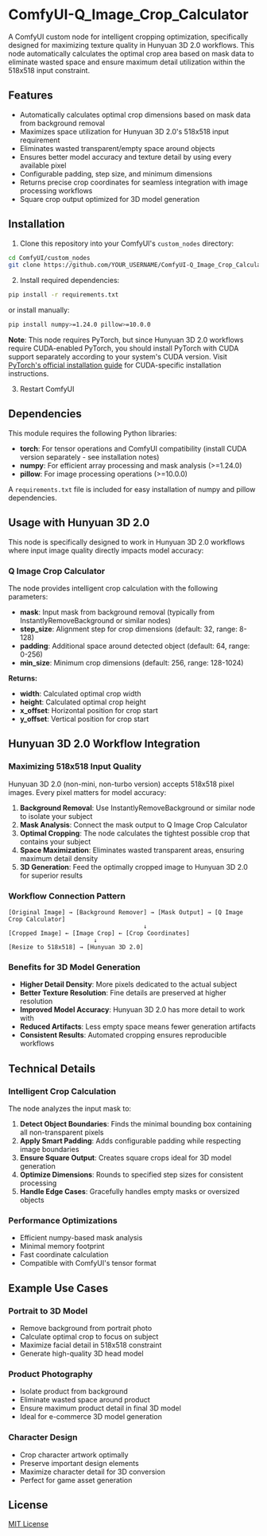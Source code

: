 # ComfyUI-Q_Image_Crop_Calculator

A ComfyUI custom node for intelligent cropping optimization, specifically designed for maximizing texture quality in Hunyuan 3D 2.0 workflows. This node automatically calculates the optimal crop area based on mask data to eliminate wasted space and ensure maximum detail utilization within the 518x518 input constraint.

## Features

- Automatically calculates optimal crop dimensions based on mask data from background removal
- Maximizes space utilization for Hunyuan 3D 2.0's 518x518 input requirement
- Eliminates wasted transparent/empty space around objects
- Ensures better model accuracy and texture detail by using every available pixel
- Configurable padding, step size, and minimum dimensions
- Returns precise crop coordinates for seamless integration with image processing workflows
- Square crop output optimized for 3D model generation

## Installation

1. Clone this repository into your ComfyUI's `custom_nodes` directory:
```bash
cd ComfyUI/custom_nodes
git clone https://github.com/YOUR_USERNAME/ComfyUI-Q_Image_Crop_Calculator.git
```

2. Install required dependencies:
```bash
pip install -r requirements.txt
```
or install manually:
```bash
pip install numpy>=1.24.0 pillow>=10.0.0
```

**Note**: This node requires PyTorch, but since Hunyuan 3D 2.0 workflows require CUDA-enabled PyTorch, you should install PyTorch with CUDA support separately according to your system's CUDA version. Visit [PyTorch's official installation guide](https://pytorch.org/get-started/locally/) for CUDA-specific installation instructions.

3. Restart ComfyUI

## Dependencies

This module requires the following Python libraries:
- **torch**: For tensor operations and ComfyUI compatibility (install CUDA version separately - see installation notes)
- **numpy**: For efficient array processing and mask analysis (>=1.24.0)
- **pillow**: For image processing operations (>=10.0.0)

A `requirements.txt` file is included for easy installation of numpy and pillow dependencies.

## Usage with Hunyuan 3D 2.0

This node is specifically designed to work in Hunyuan 3D 2.0 workflows where input image quality directly impacts model accuracy:

### Q Image Crop Calculator

The node provides intelligent crop calculation with the following parameters:

- **mask**: Input mask from background removal (typically from InstantlyRemoveBackground or similar nodes)
- **step_size**: Alignment step for crop dimensions (default: 32, range: 8-128)
- **padding**: Additional space around detected object (default: 64, range: 0-256)
- **min_size**: Minimum crop dimensions (default: 256, range: 128-1024)

**Returns:**
- **width**: Calculated optimal crop width
- **height**: Calculated optimal crop height  
- **x_offset**: Horizontal position for crop start
- **y_offset**: Vertical position for crop start

## Hunyuan 3D 2.0 Workflow Integration

### Maximizing 518x518 Input Quality

Hunyuan 3D 2.0 (non-mini, non-turbo version) accepts 518x518 pixel images. Every pixel matters for model accuracy:

1. **Background Removal**: Use InstantlyRemoveBackground or similar node to isolate your subject
2. **Mask Analysis**: Connect the mask output to Q Image Crop Calculator
3. **Optimal Cropping**: The node calculates the tightest possible crop that contains your subject
4. **Space Maximization**: Eliminates wasted transparent areas, ensuring maximum detail density
5. **3D Generation**: Feed the optimally cropped image to Hunyuan 3D 2.0 for superior results

### Workflow Connection Pattern

```
[Original Image] → [Background Remover] → [Mask Output] → [Q Image Crop Calculator]
                                      ↓
[Cropped Image] ← [Image Crop] ← [Crop Coordinates]
                        ↓
[Resize to 518x518] → [Hunyuan 3D 2.0]
```

### Benefits for 3D Model Generation

- **Higher Detail Density**: More pixels dedicated to the actual subject
- **Better Texture Resolution**: Fine details are preserved at higher resolution
- **Improved Model Accuracy**: Hunyuan 3D 2.0 has more detail to work with
- **Reduced Artifacts**: Less empty space means fewer generation artifacts
- **Consistent Results**: Automated cropping ensures reproducible workflows

## Technical Details

### Intelligent Crop Calculation

The node analyzes the input mask to:

1. **Detect Object Boundaries**: Finds the minimal bounding box containing all non-transparent pixels
2. **Apply Smart Padding**: Adds configurable padding while respecting image boundaries
3. **Ensure Square Output**: Creates square crops ideal for 3D model generation
4. **Optimize Dimensions**: Rounds to specified step sizes for consistent processing
5. **Handle Edge Cases**: Gracefully handles empty masks or oversized objects

### Performance Optimizations

- Efficient numpy-based mask analysis
- Minimal memory footprint
- Fast coordinate calculation
- Compatible with ComfyUI's tensor format

## Example Use Cases

### Portrait to 3D Model
- Remove background from portrait photo
- Calculate optimal crop to focus on subject
- Maximize facial detail in 518x518 constraint
- Generate high-quality 3D head model

### Product Photography
- Isolate product from background
- Eliminate wasted space around product
- Ensure maximum product detail in final 3D model
- Ideal for e-commerce 3D model generation

### Character Design
- Crop character artwork optimally
- Preserve important design elements
- Maximize character detail for 3D conversion
- Perfect for game asset generation

## License

[MIT License](LICENSE)